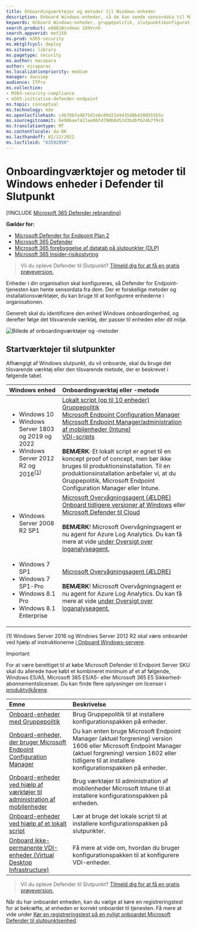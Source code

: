 ```yaml
---
title: Onboardingværktøjer og metoder til Windows-enheder
description: Onboard Windows-enheder, så de kan sende sensordata til Microsoft Defender for Endpoint-sensoren
keywords: Onboard Windows-enheder, gruppepolitik, slutpunktskonfigurationsstyring, administration af mobilenheder, lokalt script, gp, sccm, mdm, intune
search.product: eADQiWindows 10XVcnh
search.appverid: met150
ms.prod: m365-security
ms.mktglfcycl: deploy
ms.sitesec: library
ms.pagetype: security
ms.author: macapara
author: mjcaparas
ms.localizationpriority: medium
manager: dansimp
audience: ITPro
ms.collection:
- M365-security-compliance
- m365-initiative-defender-endpoint
ms.topic: conceptual
ms.technology: mde
ms.openlocfilehash: c4b70bfa9875d1e8c09d21e9435d8b4200555b5c
ms.sourcegitcommit: 6e90baef421ae06fd790b0453d3bdbf624b7f9c0
ms.translationtype: MT
ms.contentlocale: da-DK
ms.lasthandoff: 02/12/2022
ms.locfileid: "63592950"
---
```

# <a name="onboarding-tools-and-methods-for-windows-devices-in-defender-for-endpoint"></a>Onboardingværktøjer og metoder til Windows enheder i Defender til Slutpunkt

[!INCLUDE [Microsoft 365 Defender rebranding](../../includes/microsoft-defender.md)]

**Gælder for:**

- [Microsoft Defender for Endpoint Plan 2](https://go.microsoft.com/fwlink/p/?linkid=2154037)
- [Microsoft 365 Defender](https://go.microsoft.com/fwlink/?linkid=2118804)
- [Microsoft 365 forebyggelse af datatab på slutpunkter (DLP)](/microsoft-365/compliance/endpoint-dlp-learn-about)
- [Microsoft 365 Insider-risikostyring](/microsoft-365/compliance/insider-risk-management)

> Vil du opleve Defender til Slutpunkt? [Tilmeld dig for at få en gratis prøveversion.](https://signup.microsoft.com/create-account/signup?products=7f379fee-c4f9-4278-b0a1-e4c8c2fcdf7e&ru=https://aka.ms/MDEp2OpenTrial?ocid=docs-wdatp-assignaccess-abovefoldlink)

Enheder i din organisation skal konfigureres, så Defender for Endpoint-tjenesten kan hente sensordata fra dem. Der er forskellige metoder og installationsværktøjer, du kan bruge til at konfigurere enhederne i organisationen.

Generelt skal du identificere den enhed Windows onboardingenhed, og derefter følge det tilsvarende værktøj, der passer til enheden eller dit miljø.

![Billede af onboardingværktøjer og -metoder](images/onboarding-config-tools.png)

## <a name="endpoint-onboarding-tools"></a>Startværktøjer til slutpunkter

Afhængigt af Windows slutpunkt, du vil onboarde, skal du bruge det tilsvarende værktøj eller den tilsvarende metode, der er beskrevet i følgende tabel.

Windows enhed | Onboardingværktøj eller -metode
:---|:---
|<ul><li> Windows 10</li> <li>Windows Server 1803 og 2019 og 2022</li> <li>Windows Server 2012 R2 og 2016<sup>[[1](#fn1)]<sup></li></ul>  |   [Lokalt script (op til 10 enheder)](configure-endpoints-script.md)<br>   [Gruppepolitik](configure-endpoints-gp.md)<br>   [Microsoft Endpoint Configuration Manager](configure-endpoints-sccm.md) <br> [Microsoft Endpoint Manager/administration af mobilenheder (Intune)](configure-endpoints-mdm.md)<br>    [VDI-scripts](configure-endpoints-vdi.md) <br><br> **BEMÆRK**: Et lokalt script er egnet til en koncept proof of concept, men bør ikke bruges til produktionsinstallation. Til en produktionsinstallation anbefaler vi, at du Gruppepolitik, Microsoft Endpoint Configuration Manager eller Intune.
|<ul><li> Windows Server 2008 R2 SP1 </li></ul>| [Microsoft Overvågningsagent (ÆLDRE)](onboard-downlevel.md) <br>[Onboard tidligere versioner af Windows](onboard-downlevel.md) eller [Microsoft Defender til Cloud](/azure/security-center/security-center-wdatp) <br><br> **BEMÆRK**! Microsoft Overvågningsagent er nu agent for Azure Log Analytics. Du kan få mere at vide [under Oversigt over loganalyseagent.](/azure/azure-monitor/platform/log-analytics-agent)  
|<ul><li> Windows 7 SP1 </li> <li>  Windows 7 SP1-Pro </li> <li>  Windows 8.1 Pro </li> <li> Windows 8.1 Enterprise</li></ul>  | [Microsoft Overvågningsagent (ÆLDRE)](onboard-downlevel.md) <br><br> **BEMÆRK**! Microsoft Overvågningsagent er nu agent for Azure Log Analytics. Du kan få mere at vide [under Oversigt over loganalyseagent.](/azure/azure-monitor/platform/log-analytics-agent)

(<a id="fn1">1</a>) Windows Server 2016 og Windows Server 2012 R2 skal være onboardet ved hjælp af instruktionerne [i Onboard Windows-servere](configure-server-endpoints.md#windows-server-2012-r2-and-windows-server-2016).

>[!IMPORTANT]
>For at være berettiget til at købe Microsoft Defender til Endpoint Server SKU skal du allerede have købt et kombineret minimum af et af følgende, Windows E5/A5, Microsoft 365 E5/A5- eller Microsoft 365 E5 Sikkerhed-abonnementslicenser.  Du kan finde flere oplysninger om licenser i [produktvilkårene](https://www.microsoft.com/licensing/terms/productoffering/MicrosoftDefenderforEndpointServer/all).  

Emne|Beskrivelse
:---|:---
[Onboard-enheder med Gruppepolitik](configure-endpoints-gp.md)|Brug Gruppepolitik til at installere konfigurationspakken på enheder.
[Onboard-enheder, der bruger Microsoft Endpoint Configuration Manager](configure-endpoints-sccm.md)|Du kan enten bruge Microsoft Endpoint Manager (aktuel forgrening) version 1606 eller Microsoft Endpoint Manager (aktuel forgrening) version 1602 eller tidligere til at installere konfigurationspakken på enheder.
[Onboard-enheder ved hjælp af værktøjer til administration af mobilenheder](configure-endpoints-mdm.md)|Brug værktøjer til administration af mobilenheder Microsoft Intune til at installere konfigurationspakken på enheden.
[Onboard-enheder ved hjælp af et lokalt script](configure-endpoints-script.md)|Lær at bruge det lokale script til at installere konfigurationspakken på slutpunkter.
[Onboard ikke-permanente VDI-enheder (Virtual Desktop Infrastructure)](configure-endpoints-vdi.md)|Få mere at vide om, hvordan du bruger konfigurationspakken til at konfigurere VDI-enheder.

> Vil du opleve Defender til Slutpunkt? [Tilmeld dig for at få en gratis prøveversion.](https://signup.microsoft.com/create-account/signup?products=7f379fee-c4f9-4278-b0a1-e4c8c2fcdf7e&ru=https://aka.ms/MDEp2OpenTrial?ocid=docs-wdatp-configureendpoints-belowfoldlink)

Når du har onboardet enheden, kan du vælge at køre en registreringstest for at bekræfte, at enheden er korrekt onboardet til tjenesten. Få mere at vide under [Kør en registreringstest på en nyligt onboardet Microsoft Defender til slutpunktsenhed](run-detection-test.md).
